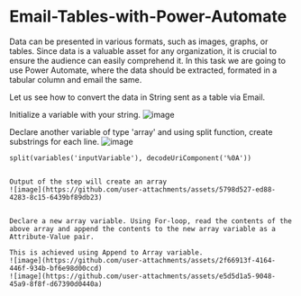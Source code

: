 # Email-Tables-with-Power-Automate
Data can be presented in various formats, such as images, graphs, or tables. Since data is a valuable asset for any organization, it is crucial to ensure the audience can easily comprehend it.
In this task we are going to use Power Automate, where the data should be extracted, formated in a tabular column and email the same.

Let us see how to convert the data in String sent as a table via Email.


Initialize a variable with your string.
![image](https://github.com/user-attachments/assets/17f366ac-fb0a-4ff8-9ee3-846218fe3146)


Declare another variable of type 'array' and using split function, create substrings for each line.
![image](https://github.com/user-attachments/assets/8f66f91c-20e3-4f61-96d6-193a54eea118)

```
split(variables('inputVariable'), decodeUriComponent('%0A'))


Output of the step will create an array
![image](https://github.com/user-attachments/assets/5798d527-ed88-4283-8c15-6439bf89db23)


Declare a new array variable. Using For-loop, read the contents of the above array and append the contents to the new array variable as a Attribute-Value pair.

This is achieved using Append to Array variable.
![image](https://github.com/user-attachments/assets/2f66913f-4164-446f-934b-bf6e98d00ccd)
![image](https://github.com/user-attachments/assets/e5d5d1a5-9048-45a9-8f8f-d67390d0440a)



